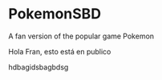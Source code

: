 # PokemonSBD
 A fan version of the popular game Pokemon

Hola Fran, esto está en publico

hdbagidsbagbdsg